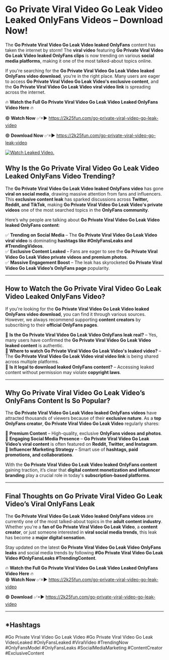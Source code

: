 # Go Private Viral Video Go Leak Video Leaked OnlyFans Videos – Download Now!

The **Go Private Viral Video Go Leak Video leaked OnlyFans** content has taken the internet by storm! The **viral video** featuring **Go Private Viral Video Go Leak Video leaked OnlyFans clips** is now trending on various **social media platforms**, making it one of the most talked-about topics online.  

If you're searching for the **Go Private Viral Video Go Leak Video leaked OnlyFans video download**, you’re in the right place. Many users are eager to access **Go Private Viral Video Go Leak Video's exclusive content**, and the **Go Private Viral Video Go Leak Video viral video link** is spreading across the internet.  

🔥 **Watch the Full Go Private Viral Video Go Leak Video Leaked OnlyFans Video Here** 🔥  

🟢 **Watch Now** ✅=► https://2k25fun.com/go-private-viral-video-go-leak-video

🟢 **Download Now** ✅=► https://2k25fun.com/go-private-viral-video-go-leak-video

[![Watch Leaked Video.](https://miro.medium.com/v2/resize:fit:828/format:webp/1*cilzJN44JGOrTw9NJCrNHA.gif "Watch Leaked Video")](https://2k25fun.com/go-private-viral-video-go-leak-video)

## **Why Is the Go Private Viral Video Go Leak Video Leaked OnlyFans Video Trending?**  

The **Go Private Viral Video Go Leak Video leaked OnlyFans video** has gone **viral on social media**, drawing massive attention from fans and influencers. This **exclusive content leak** has sparked discussions across **Twitter, Reddit, and TikTok**, making **Go Private Viral Video Go Leak Video's private videos** one of the most searched topics in the **OnlyFans community**.  

Here’s why people are talking about **Go Private Viral Video Go Leak Video leaked OnlyFans content**:  

✅ **Trending on Social Media** – The **Go Private Viral Video Go Leak Video viral video** is dominating **hashtags like #OnlyFansLeaks and #TrendingVideos**.  
✅ **Exclusive Content Leaked** – Fans are eager to see the **Go Private Viral Video Go Leak Video private videos and premium photos**.  
✅ **Massive Engagement Boost** – The leak has skyrocketed **Go Private Viral Video Go Leak Video’s OnlyFans page** popularity.  

---

## **How to Watch the Go Private Viral Video Go Leak Video Leaked OnlyFans Video?**  

If you're looking for the **Go Private Viral Video Go Leak Video leaked OnlyFans video download**, you can find it through various sources. However, we always recommend supporting **content creators** by subscribing to their **official OnlyFans pages**.  

🔹 **Is the Go Private Viral Video Go Leak Video OnlyFans leak real?** – Yes, many users have confirmed the **Go Private Viral Video Go Leak Video leaked content** is authentic.  
🔹 **Where to watch Go Private Viral Video Go Leak Video's leaked video?** – The **Go Private Viral Video Go Leak Video viral video link** is being shared across multiple platforms.  
🔹 **Is it legal to download leaked OnlyFans content?** – Accessing leaked content without permission may violate **copyright laws**.  

---

## **Why Go Private Viral Video Go Leak Video’s OnlyFans Content Is So Popular?**  

The **Go Private Viral Video Go Leak Video leaked OnlyFans videos** have attracted thousands of viewers because of their **exclusive nature**. As a **top OnlyFans creator**, **Go Private Viral Video Go Leak Video** regularly shares:  

📌 **Premium Content** – High-quality, exclusive **OnlyFans videos and photos**.  
📌 **Engaging Social Media Presence** – **Go Private Viral Video Go Leak Video’s viral content** is often featured on **Reddit, Twitter, and Instagram**.  
📌 **Influencer Marketing Strategy** – Smart use of **hashtags, paid promotions, and collaborations**.  

With the **Go Private Viral Video Go Leak Video leaked OnlyFans content** gaining traction, it’s clear that **digital content monetization and influencer branding** play a crucial role in today's **subscription-based platforms**.  

---

## **Final Thoughts on Go Private Viral Video Go Leak Video’s Viral OnlyFans Leak**  

The **Go Private Viral Video Go Leak Video leaked OnlyFans videos** are currently one of the most talked-about topics in the **adult content industry**. Whether you're a **fan of Go Private Viral Video Go Leak Video**, a **content creator**, or just someone interested in **viral social media trends**, this leak has become a **major digital sensation**.  

Stay updated on the latest **Go Private Viral Video Go Leak Video OnlyFans leaks** and social media trends by following **#Go Private Viral Video Go Leak Video #OnlyFansLeaks #TrendingContent**.  

🔥 **Watch the Full Go Private Viral Video Go Leak Video Leaked OnlyFans Video Here** 🔥  
🟢 **Watch Now** ✅=► https://2k25fun.com/go-private-viral-video-go-leak-video

🟢 **Download** ✅=► https://2k25fun.com/go-private-viral-video-go-leak-video

---

## *Hashtags
#Go Private Viral Video Go Leak Video #Go Private Viral Video Go Leak VideoLeaked #OnlyFansLeaked #ViralVideo #TrendingNow #OnlyFansModel #OnlyFansLeaks #SocialMediaMarketing #ContentCreator #ExclusiveContent  